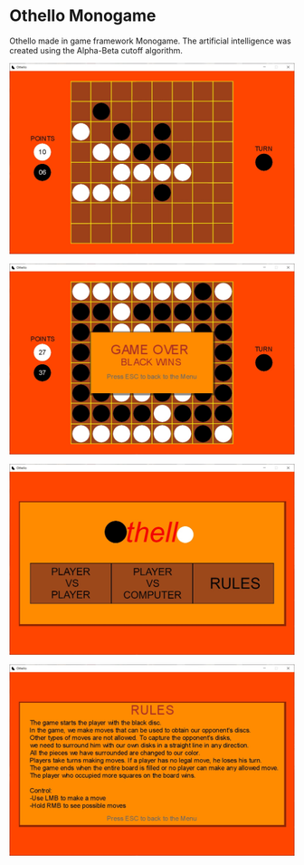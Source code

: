 # Othello Monogame
Othello made in game framework Monogame. The artificial intelligence was created using the Alpha-Beta cutoff algorithm. 


![GameScreen](Screens/Othello2.jpg)

![GameScreen](Screens/Othello3.jpg)

![GameScreen](Screens/Othello1.jpg)

![GameScreen](Screens/Othello4.jpg)
